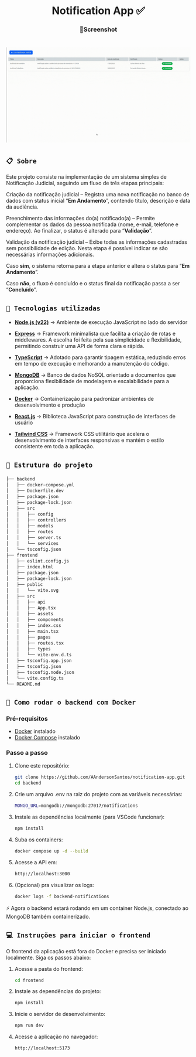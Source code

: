 <h1 align="center">Notification App ✅</h1>
<h3 align="center">📸Screenshot</h3>
<p>
<h1 align="center"><img src="./frontend/src/assets/imgs/notification-app.mp4.gif"></h1>

## `📋 Sobre`
Este projeto consiste na implementação de um sistema simples de Notificação Judicial, seguindo um fluxo de três etapas principais:

Criação da notificação judicial – Registra uma nova notificação no banco de dados com status inicial “**Em Andamento**”, contendo título, descrição e data da audiência.

Preenchimento das informações do(a) notificado(a) – Permite complementar os dados da pessoa notificada (nome, e-mail, telefone e endereço). Ao finalizar, o status é alterado para “**Validação**”.

Validação da notificação judicial – Exibe todas as informações cadastradas sem possibilidade de edição. Nesta etapa é possível indicar se são necessárias informações adicionais.

Caso **sim**, o sistema retorna para a etapa anterior e altera o status para “**Em Andamento**”.

Caso **não**, o fluxo é concluído e o status final da notificação passa a ser “**Concluído**”.

## `🚀 Tecnologias utilizadas`
- [**Node.js (v22)**](https://nodejs.org/pt) → Ambiente de execução JavaScript no lado do servidor

- [**Express**](https://expressjs.com/) → Framework minimalista que facilita a criação de rotas e middlewares. A escolha foi feita pela sua simplicidade e flexibilidade, permitindo construir uma API de forma clara e rápida.

- [**TypeScript**](https://www.typescriptlang.org/) → Adotado para garantir tipagem estática, reduzindo erros em tempo de execução e melhorando a manutenção do código.

- [**MongoDB**](https://www.mongodb.com/) → Banco de dados NoSQL orientado a documentos que proporciona flexibilidade de modelagem e escalabilidade para a aplicação.

- [**Docker**](https://www.docker.com/) → Containerização para padronizar ambientes de desenvolvimento e produção

- [**React.js**](https://react.dev/) → Biblioteca JavaScript para construção de interfaces de usuário

- [**Tailwind CSS**](https://tailwindcss.com/) → Framework CSS utilitário que acelera o desenvolvimento de interfaces responsivas e mantém o estilo consistente em toda a aplicação. 

## `📂 Estrutura do projeto`
```
├── backend
│   ├── docker-compose.yml
│   ├── Dockerfile.dev
│   ├── package.json
│   ├── package-lock.json
│   ├── src
│   │   ├── config
│   │   ├── controllers
│   │   ├── models
│   │   ├── routes
│   │   ├── server.ts
│   │   └── services
│   └── tsconfig.json
├── frontend
│   ├── eslint.config.js
│   ├── index.html
│   ├── package.json
│   ├── package-lock.json
│   ├── public
│   │   └── vite.svg
│   ├── src
│   │   ├── api
│   │   ├── App.tsx
│   │   ├── assets
│   │   ├── components
│   │   ├── index.css
│   │   ├── main.tsx
│   │   ├── pages
│   │   ├── routes.tsx
│   │   ├── types
│   │   └── vite-env.d.ts
│   ├── tsconfig.app.json
│   ├── tsconfig.json
│   ├── tsconfig.node.json
│   └── vite.config.ts
└── README.md

```

## `🚀 Como rodar o backend com Docker`

### Pré-requisitos
- [Docker](https://docs.docker.com/get-docker/) instalado  
- [Docker Compose](https://docs.docker.com/compose/install/) instalado  

### Passo a passo

1. Clone este repositório:
   ```bash
   git clone https://github.com/AAndersonSantos/notification-app.git
   cd backend
   ```

2. Crie um arquivo .env na raiz do projeto com as variáveis necessárias:
   ```bash
   MONGO_URL=mongodb://mongodb:27017/notifications
   ```

3. Instale as dependências localmente (para VSCode funcionar):
   ```bash
   npm install
   ```
4. Suba os containers:
   ```bash
   docker compose up -d --build
   ```
5. Acesse a API em:
   ```bash
   http://localhost:3000
   ```
6. (Opcional) pra visualizar os logs:
   ```bash
   docker logs -f backend-notifications
   ```
⚡ Agora o backend estará rodando em um container Node.js, conectado ao MongoDB também containerizado.

## `💻 Instruções para iniciar o frontend`
O frontend da aplicação está fora do Docker e precisa ser iniciado localmente. Siga os passos abaixo:

1. Acesse a pasta do frontend:
   ```bash
   cd frontend
   ```
2. Instale as dependências do projeto:
   ```bash
   npm install
   ```
3. Inicie o servidor de desenvolvimento:
   ```bash
   npm run dev
   ```
4. Acesse a aplicação no navegador:
   ```bash
   http://localhost:5173
   ```